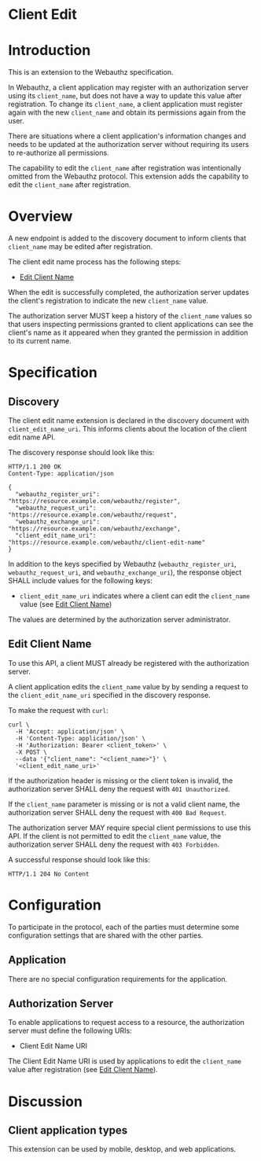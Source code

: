 Client Edit
===========

# Introduction

This is an extension to the Webauthz specification.

In Webauthz, a client application may register with an authorization server
using its `client_name`, but does not have a way to
update this value after registration. To change its `client_name`, a client
application must register again with the new `client_name` and obtain its permissions
again from the user.

There are situations where a client application's information changes
and needs to be updated at the authorization server without requiring its
users to re-authorize all permissions.

The capability to edit the `client_name` after registration was intentionally omitted
from the Webauthz protocol. This extension adds the capability to edit
the `client_name` after registration.

# Overview

A new endpoint is added to the discovery document to inform clients that
`client_name` may be edited after registration.

The client edit name process has the following steps:

* [Edit Client Name](#edit-client-name)

When the edit is successfully completed, the authorization server
updates the client's registration to indicate the new `client_name` value.

The authorization server MUST keep a history of the `client_name` values
so that users inspecting permissions granted to client applications can see
the client's name as it appeared when they granted the permission in addition
to its current name.

# Specification

## Discovery

The client edit name extension is declared in the discovery document
with `client_edit_name_uri`. This informs clients about the location of
the client edit name API.

The discovery response should look like this:

```
HTTP/1.1 200 OK
Content-Type: application/json

{
  "webauthz_register_uri": "https://resource.example.com/webauthz/register",
  "webauthz_request_uri": "https://resource.example.com/webauthz/request",
  "webauthz_exchange_uri": "https://resource.example.com/webauthz/exchange",
  "client_edit_name_uri": "https://resource.example.com/webauthz/client-edit-name"
}
```

In addition to the keys specified by Webauthz (`webauthz_register_uri`,
`webauthz_request_uri`, and `webauthz_exchange_uri`),
the response object SHALL include values for the following keys:

* `client_edit_name_uri` indicates where a client can edit the `client_name` value (see [Edit Client Name](#edit-client-name))

The values are determined by the authorization server administrator.

## Edit Client Name

To use this API, a client MUST already be registered with the authorization server.

A client application edits the `client_name` value by by sending a request
to the `client_edit_name_uri` specified in the discovery response.

To make the request with `curl`:

```
curl \
  -H 'Accept: application/json' \
  -H 'Content-Type: application/json' \
  -H 'Authorization: Bearer <client_token>' \
  -X POST \
  --data '{"client_name": "<client_name>"}' \
  '<client_edit_name_uri>'
```

If the authorization header is missing or the client token is invalid,
the authorization server SHALL deny the request with
`401 Unauthorized`.

If the `client_name` parameter is missing or is not a valid client name, the
authorization server SHALL deny the request with `400 Bad Request`.

The authorization server MAY require special client permissions to use this API.
If the client is not permitted to edit the `client_name` value, the
authorization server SHALL deny the request with `403 Forbidden`.

A successful response should look like this:

```
HTTP/1.1 204 No Content
```

# Configuration

To participate in the protocol, each of the parties must determine some
configuration settings that are shared with the other parties.

## Application

There are no special configuration requirements for the application.

## Authorization Server

To enable applications to request access to a resource, the authorization
server must define the following URIs:

* Client Edit Name URI

The Client Edit Name URI is used by applications to edit the `client_name`
value after registration (see [Edit Client Name](#edit-client-name)).

# Discussion

## Client application types

This extension can be used by mobile, desktop, and web applications.
